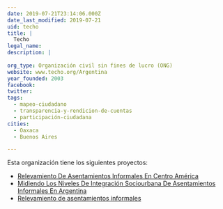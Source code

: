 ```yaml
---
date: 2019-07-21T23:14:06.000Z
date_last_modified: 2019-07-21
uid: techo
title: |
  Techo
legal_name: 
description: |
  
org_type: Organización civil sin fines de lucro (ONG)
website: www.techo.org/Argentina
year_founded: 2003
facebook: 
twitter: 
tags:
  - mapeo-ciudadano
  - transparencia-y-rendicion-de-cuentas
  - participación-ciudadana
cities: 
  - Oaxaca
  - Buenos Aires

---
```


Esta organización tiene los siguientes proyectos:

- [Relevamiento De Asentamientos Informales En Centro América](/proyectos/relevamiento-de-asentamientos-informales-en-centro-america)
- [Midiendo Los Niveles De Integración Sociourbana De Asentamientos Informales En Argentina](/proyectos/midiendo-los-niveles-de-integracion-sociourbana-de-asentamientos-informales-en-argentina)
- [Relevamiento de asentamientos informales](/proyectos/asentamientos)
